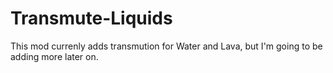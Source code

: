 Transmute-Liquids
=================
This mod currenly adds transmution for Water and Lava, but I'm going to be adding more later on.
